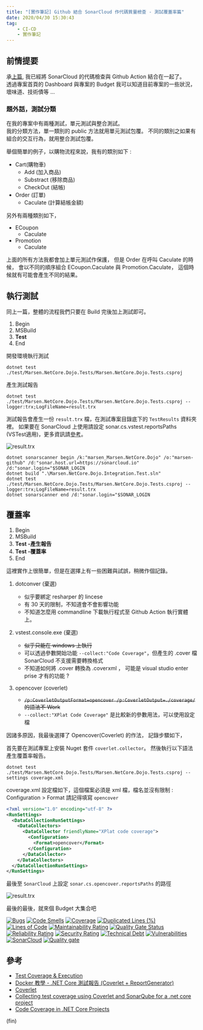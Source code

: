 ```yaml
---
title: "[實作筆記] Github 結合 SonarCloud 作代碼質量檢查 - 測試覆蓋率篇"
date: 2020/04/30 15:30:43
tag:
    - CI-CD
    - 實作筆記
---
```


## 前情提要

承[上篇](https://blog.marsen.me/2020/04/27/2020/sonarqube_run_with_github_action/),
我已經將 SonarCloud 的代碼檢查與 Github Action 結合在一起了。  
透過專案首頁的 Dashboard 與專案的 Budget 我可以知道目前專案的一些狀況，  
壞味道、技術債等 ...

### 題外話，測試分類

在我的專案中有兩種測試，單元測試與整合測試。  
我的分類方法，單一類別的 public 方法就用單元測試包覆。
不同的類別之如果有組合的交互行為，就用整合測試包覆。

舉個簡單的例子，以購物流程來說，我有的類別如下 :  

- Cart(購物車)
  - Add (加入商品)
  - Substract (移除商品)
  - CheckOut (結帳)
- Order (訂單)
  - Caculate (計算結帳金額)

另外有兩種類別如下，

- ECoupon
  - Caculate
- Promotion
  - Caculate

上面的所有方法我都會加上單元測試作保護，
但是 Order 在呼叫 Caculate 的時候，
會以不同的順序組合 ECoupon.Caculate 與 Promotion.Caculate，
這個時候就有可能會產生不同的結果。

## 執行測試

同上一篇，整體的流程我們只要在 Build 完後加上測試即可。

1. Begin
2. MSBuild
3. **Test**
4. End

開發環境執行測試

```shell
dotnet test ./test/Marsen.NetCore.Dojo.Tests/Marsen.NetCore.Dojo.Tests.csproj
```

產生測試報告

```shell
dotnet test ./test/Marsen.NetCore.Dojo.Tests/Marsen.NetCore.Dojo.Tests.csproj --logger:trx;LogFileName=result.trx
```

測試報告會產生一份 `result.trx` 檔，在測試專案目錄底下的 `TestResults` 資料夾裡。
如果要在 SonarCloud 上使用請設定 sonar.cs.vstest.reportsPaths (VSTest適用)，更多資訊請[參考](https://docs.sonarqube.org/latest/analysis/coverage/)。

![result.trx](/images/2020/4/sonarqube_run_with_github_action_04.jpg)  

```shell
dotnet sonarscanner begin /k:"marsen_Marsen.NetCore.Dojo" /o:"marsen-github" /d:"sonar.host.url=https://sonarcloud.io" /d:"sonar.login="$SONAR_LOGIN
dotnet build ".\Marsen.NetCore.Dojo.Integration.Test.sln"
dotnet test ./test/Marsen.NetCore.Dojo.Tests/Marsen.NetCore.Dojo.Tests.csproj --logger:trx;LogFileName=result.trx
dotnet sonarscanner end /d:"sonar.login="$SONAR_LOGIN
```

## 覆蓋率

1. Begin
2. MSBuild
3. **Test -產生報告**
4. **Test -覆蓋率**
5. End

這裡實作上很簡單，但是在選擇上有一些困難與試誤，稍微作個記錄。

1. dotconver (棄選)
   - 似乎要綁定 resharper 的 lincese
   - 有 30 天的限制，不知道會不會影響功能
   - 不知道怎麼用 commandline 下載執行程式至 Github Action 執行實體上。

2. vstest.console.exe (棄選)
   - ~~似乎只能在 windows 上執行~~
   - 可以透過參數開始功能 `--collect:"Code Coverage"`，但產生的 .cover 檔 SonarCloud 不支援需要轉換格式
   - 不知道如何將 .cover 轉換為 .coverxml ， 可能是 visual studio enter prise 才有的功能 ?

3. opencover (coverlet)
   - ~~`/p:CoverletOutputFormat=opencover /p:CoverletOutput=./coverage/` 的語法不 Work~~
   - `--collect:"XPlat Code Coverage"` 是比較新的參數用法，可以使用設定檔

因諸多原因，我最後選擇了 Opencover(Coverlet) 的作法，
記錄步驟如下，

首先要在測試專案上安裝 Nuget 套件 `coverlet.collector`。
然後執行以下語法產生覆蓋率報告。

```shell
dotnet test ./test/Marsen.NetCore.Dojo.Tests/Marsen.NetCore.Dojo.Tests.csproj --settings coverage.xml
```

coverage.xml 設定檔如下，這個檔案必須是 xml 檔，檔名並沒有限制 :  
Configuration > Format 請記得填寫 `opencover`

```xml
<?xml version="1.0" encoding="utf-8" ?>
<RunSettings>
  <DataCollectionRunSettings>
    <DataCollectors>
      <DataCollector friendlyName="XPlat code coverage">
        <Configuration>
          <Format>opencover</Format>
        </Configuration>
      </DataCollector>
    </DataCollectors>
  </DataCollectionRunSettings>
</RunSettings>
```

最後至 `SonarCloud` 上設定 `sonar.cs.opencover.reportsPaths` 的路徑

![result.trx](/images/2020/4/sonarqube_run_with_github_action_05.jpg)  

最後的最後，就來個 Budget 大集合吧

[![Bugs](https://sonarcloud.io/api/project_badges/measure?project=marsen_Marsen.NetCore.Dojo&metric=bugs)](https://sonarcloud.io/dashboard?id=marsen_Marsen.NetCore.Dojo)
[![Code Smells](https://sonarcloud.io/api/project_badges/measure?project=marsen_Marsen.NetCore.Dojo&metric=code_smells)](https://sonarcloud.io/dashboard?id=marsen_Marsen.NetCore.Dojo)
[![Coverage](https://sonarcloud.io/api/project_badges/measure?project=marsen_Marsen.NetCore.Dojo&metric=coverage)](https://sonarcloud.io/dashboard?id=marsen_Marsen.NetCore.Dojo)
[![Duplicated Lines (%)](https://sonarcloud.io/api/project_badges/measure?project=marsen_Marsen.NetCore.Dojo&metric=duplicated_lines_density)](https://sonarcloud.io/dashboard?id=marsen_Marsen.NetCore.Dojo)
[![Lines of Code](https://sonarcloud.io/api/project_badges/measure?project=marsen_Marsen.NetCore.Dojo&metric=ncloc)](https://sonarcloud.io/dashboard?id=marsen_Marsen.NetCore.Dojo)
[![Maintainability Rating](https://sonarcloud.io/api/project_badges/measure?project=marsen_Marsen.NetCore.Dojo&metric=sqale_rating)](https://sonarcloud.io/dashboard?id=marsen_Marsen.NetCore.Dojo)
[![Quality Gate Status](https://sonarcloud.io/api/project_badges/measure?project=marsen_Marsen.NetCore.Dojo&metric=alert_status)](https://sonarcloud.io/dashboard?id=marsen_Marsen.NetCore.Dojo)
[![Reliability Rating](https://sonarcloud.io/api/project_badges/measure?project=marsen_Marsen.NetCore.Dojo&metric=reliability_rating)](https://sonarcloud.io/dashboard?id=marsen_Marsen.NetCore.Dojo)
[![Security Rating](https://sonarcloud.io/api/project_badges/measure?project=marsen_Marsen.NetCore.Dojo&metric=security_rating)](https://sonarcloud.io/dashboard?id=marsen_Marsen.NetCore.Dojo)
[![Technical Debt](https://sonarcloud.io/api/project_badges/measure?project=marsen_Marsen.NetCore.Dojo&metric=sqale_index)](https://sonarcloud.io/dashboard?id=marsen_Marsen.NetCore.Dojo)
[![Vulnerabilities](https://sonarcloud.io/api/project_badges/measure?project=marsen_Marsen.NetCore.Dojo&metric=vulnerabilities)](https://sonarcloud.io/dashboard?id=marsen_Marsen.NetCore.Dojo)
[![SonarCloud](https://sonarcloud.io/images/project_badges/sonarcloud-black.svg)](https://sonarcloud.io/dashboard?id=marsen_Marsen.NetCore.Dojo)
[![Quality gate](https://sonarcloud.io/api/project_badges/quality_gate?project=marsen_Marsen.NetCore.Dojo)](https://sonarcloud.io/dashboard?id=marsen_Marsen.NetCore.Dojo)



## 參考

- [Test Coverage & Execution](https://docs.sonarqube.org/latest/analysis/coverage/)
- [Docker 教學 - .NET Core 測試報告 (Coverlet + ReportGenerator)](https://blog.johnwu.cc/article/docker-dotnet-coverage-report-generator.html)
- [Coverlet](https://discoverdot.net/projects/coverlet)
- [Collecting test coverage using Coverlet and SonarQube for a .net core project](https://medium.com/agilix/collecting-test-coverage-using-coverlet-and-sonarqube-for-a-net-core-project-ef4a507d4b28)
- [Code Coverage in .NET Core Projects](https://codeburst.io/code-coverage-in-net-core-projects-c3d6536fd7d7)

(fin)
